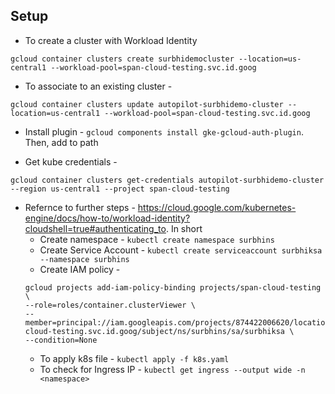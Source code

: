 ## Setup

- To create a cluster with Workload Identity
```shell
gcloud container clusters create surbhidemocluster --location=us-central1 --workload-pool=span-cloud-testing.svc.id.goog
```

- To associate to an existing cluster - 
```shell
gcloud container clusters update autopilot-surbhidemo-cluster --location=us-central1 --workload-pool=span-cloud-testing.svc.id.goog
```

- Install plugin - `gcloud components install gke-gcloud-auth-plugin`. Then, add to path

- Get kube credentials - 
```shell
gcloud container clusters get-credentials autopilot-surbhidemo-cluster --region us-central1 --project span-cloud-testing
```

- Refernce to further steps - https://cloud.google.com/kubernetes-engine/docs/how-to/workload-identity?cloudshell=true#authenticating_to. In short
    - Create namespace - `kubectl create namespace surbhins`
    - Create Service Account - `kubectl create serviceaccount surbhiksa --namespace surbhins`
    - Create IAM policy - 
    ```shell
    gcloud projects add-iam-policy-binding projects/span-cloud-testing \
    --role=roles/container.clusterViewer \
    --member=principal://iam.googleapis.com/projects/874422006620/locations/global/workloadIdentityPools/span-cloud-testing.svc.id.goog/subject/ns/surbhins/sa/surbhiksa \
    --condition=None
    ```
    - To apply k8s file - `kubectl apply -f k8s.yaml`
    - To check for Ingress IP - `kubectl get ingress --output wide -n <namespace>`
